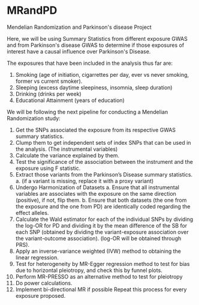 # MRandPD
Mendelian Randomization and Parkinson's disease Project

Here, we will be using Summary Statistics from different exposure GWAS and from Parkinson's disease GWAS to determine if those exposures of interest have a causal influence over Parkinson's Disease.

The exposures that have been included in the analysis thus far are:
1. Smoking (age of initiation, cigarrettes per day, ever vs never smoking, former vs current smoker).
2. Sleeping (excess daytime sleepiness, insomnia, sleep duration)
3. Drinking (drinks per week)
4. Educational Attainment (years of education)

We will be following the next pipeline for conducting a Mendelian Randomization study:
1.	Get the SNPs associated the exposure from its respective GWAS summary statistics.
2.	Clump them to get independent sets of index SNPs that can be used in the analysis.  (The instrumental variables)
3.	Calculate the variance explained by them. 
4.	Test the significance of the association between the instrument and the exposure using F statistic.
5.	Extract those variants from the Parkinson’s Disease summary statistics.
a.	(if a variant is missing, replace it with a proxy variant)
6.	Undergo Harmonization of Datasets
a.	Ensure that all instrumental variables are associates with the exposure on the same direction (positive), if not, flip them.
b.	Ensure that both datasets (the one from the exposure and the one from PD) are identically coded regarding the effect alleles. 
7.	Calculate the Wald estimator for each of the individual SNPs by dividing the log-OR for PD and dividing it by the mean difference of the SB for each SNP (obtained by dividing the variant-exposure association over the variant-outcome association). (log-OR will be obtained through PRS). 
8.	Apply an inverse-variance weighted (IVW) method to obtaining the linear regression. 
9.	Test for heterogeneity by MR-Egger regression method to test for bias due to horizontal pleiotropy, and check this by funnel plots. 
10.	Perform MR-PRESSO as an alternative method to test for pleiotropy
11.	Do power calculations.
12.	Implement bi-directional MR if possible
Repeat this process for every exposure proposed.


